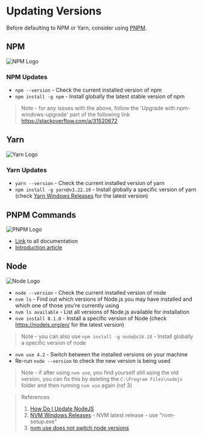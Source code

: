 # Updating Versions

Before defaulting to NPM or Yarn, consider using [PNPM](https://pnpm.io/).

## NPM

![NPM Logo](https://i.imgur.com/ufPLPqy.png)

### NPM Updates

- `npm --version` - Check the current installed version of npm
- `npm install -g npm` - Install globally the latest stable version of npm

> Note - for any issues with the above, follow the 'Upgrade with npm-windows-upgrade' part of the following link <https://stackoverflow.com/a/31520672>

## Yarn

![Yarn Logo](https://i.imgur.com/IXZDNL8.png)

### Yarn Updates

- `yarn --version` - Check the current installed version of yarn
- `npm install -g yarn@v1.22.19` - Install globally a specific version of yarn (check [Yarn Windows Releases](https://classic.yarnpkg.com/lang/en/docs/install/#windows-stable) for the latest version)

## PNPM Commands

![PNPM Logo](https://i.imgur.com/1YKlWVX.png)

- [Link](https://pnpm.io/) to all documentation
- [Introduction article](https://javascript.plainenglish.io/what-is-pnpm-why-you-should-try-it-as-a-frontend-developer-8dc3853c1ba1)

## Node

![Node Logo](https://i.imgur.com/EvX1vFR.png)

- `node --version` - Check the current installed version of node
- `nvm ls` - Find out which versions of Node.js you may have installed and which one of those you're currently using
- `nvm ls available` - List all versions of Node.js available for installation
- `nvm install 8.1.0` - Install a specific version of Node (check <https://nodejs.org/en/> for the latest version)

> Note - you can also use `npm install -g node@v16.18` - Install globally a specific version of node

- `nvm use 4.2` - Switch between the installed versions on your machine
- Re-run `node --version` to check the new version is being used

> Note - if after using `nvm use`, you find yourself still using the old version, you can fix this by deleting the `C:\Program Files\nodejs` folder and then running `nvm use` again (ref 3)

> References
>
> 1. [How Do I Update NodeJS](https://stackoverflow.com/questions/8191459/how-do-i-update-node-js)
> 2. [NVM Windows Releases](https://github.com/coreybutler/nvm-windows/releases) - NVM latest release - use "nvm-setup.exe"
> 3. [nvm use does not switch node versions](https://stackoverflow.com/a/55131758)

